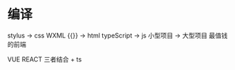 # 编译
stylus -> css
WXML {{}} -> html
typeScript -> js   小型项目 -> 大型项目 最值钱的前端


VUE REACT 三者结合  +  ts
